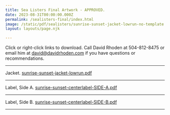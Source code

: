 ```yaml
---
title: Sea Listers Final Artwork - APPROVED.
date: 2023-08-31T00:00:00.000Z
permalink: /sealisters-final/index.html
image: /static/pdf/sealisters/sunrise-sunset-jacket-lowrun-no-template.jpg
layout: layouts/page.njk

---
```



Click or right-click links to download.
Call David Rhoden at 504-812-8475 or email him at david@davidrhoden.com if you have questions or recommendations.
___

Jacket.
[sunrise-sunset-jacket-lowrun.pdf](/static/pdf/sealisters/sunrise-sunset-jacket-lowrun.pdf)

___


Label, Side A.
[sunrise-sunset-centerlabel-SIDE-A.pdf](/static/pdf/sealisters/sunrise-sunset-centerlabel-SIDE-A.pdf)

___


Label, Side B.
[sunrise-sunset-centerlabel-SIDE-B.pdf](/static/pdf/sealisters/sunrise-sunset-centerlabel-SIDE-B.pdf)

___



